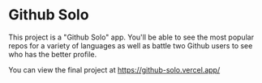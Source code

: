 # Github Solo

This project is a "Github Solo" app. You'll be able to see the most popular repos for a variety of languages as well as battle two Github users to see who has the better profile.

You can view the final project at https://github-solo.vercel.app/
